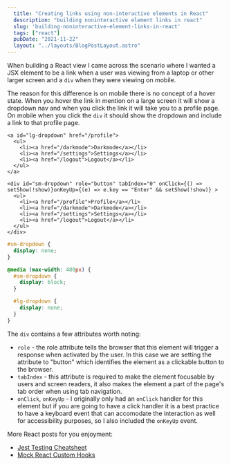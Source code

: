 ```yaml
---
  title: "Creating links using non-interactive elements in React"
  description: "building noninteractive element links in react"
  slug: 'building-noninteractive-element-links-in-react'
  tags: ["react"]
  pubDate: "2021-11-22"
  layout: "../layouts/BlogPostLayout.astro"
---
```


When building a React view I came across the scenario where I wanted a JSX element to be a link when a user was viewing from a laptop or other larger screen and a `div` when they were viewing on mobile. 

The reason for this difference is on mobile there is no concept of a hover state. When you hover the link in mention on a large screen it will show a dropdown nav and when you click the link it will take you to a profile page. On mobile when you click the `div` it should show the dropdown and include a link to that profile page.

```react
<a id="lg-dropdown" href="/profile">
  <ul>
    <li><a href="/darkmode">Darkmode</a></li>
    <li><a href="/settings">Settings</a></li>
    <li><a href="/logout">Logout</a></li>
  </ul>
</a>

<div id="sm-dropdown" role="button" tabIndex="0" onClick={() => setShow(!show)}onKeyUp={(e) => e.key == "Enter" && setShow(!show)} >
  <ul>
    <li><a href="/profile">Profile</a></li>
    <li><a href="/darkmode">Darkmode</a></li>
    <li><a href="/settings">Settings</a></li>
    <li><a href="/logout">Logout</a></li>
  </ul>
</div>
```

```scss
#sm-dropdown {
  display: none;
}

@media (max-width: 480px) {
  #sm-dropdown {
    display: block;
  }

  #lg-dropdown {
    display: none;
  }
}  
```

The `div` contains a few attributes worth noting:
- `role` - the role attribute tells the browser that this element will trigger a response when activated by the user. In this case we are setting the attribute to "button" which identifies the element as a clickable button to the browser.
- `tabIndex` - this attribute is required to make the element focusable by users and screen readers, it also makes the element a part of the page's tab order when using tab navigation.
- `onClick`, `onKeyUp` - I originally only had an `onClick` handler for this element but if you are going to have a click handler it is a best practice to have a keyboard event that can accomodate the interaction as well for accessibility purposes, so I also included the `onKeyUp` event.

More React posts for you enjoyment:
- [Jest Testing Cheatsheet](https://tinytechtuts.com/2021-jest-testing-cheatsheet/)
 - [Mock React Custom Hooks](https://tinytechtuts.com/2021-mock-custom-react-hooks-with-jest/)